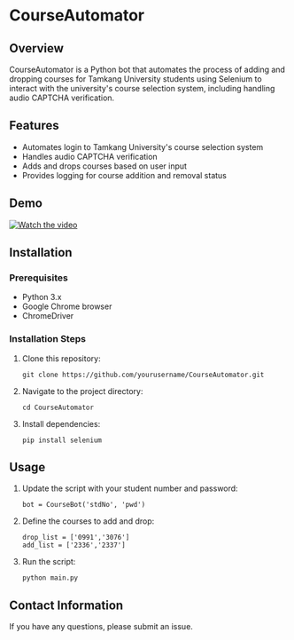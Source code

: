 # CourseAutomator

## Overview
CourseAutomator is a Python bot that automates the process of adding and dropping courses for Tamkang University students using Selenium to interact with the university's course selection system, including handling audio CAPTCHA verification.

## Features
- Automates login to Tamkang University's course selection system
- Handles audio CAPTCHA verification
- Adds and drops courses based on user input
- Provides logging for course addition and removal status

## Demo
[![Watch the video](https://i.ytimg.com/vi/eh-HJWZbwvk/hqdefault.jpg)](https://youtu.be/eh-HJWZbwvk)


## Installation
### Prerequisites
- Python 3.x
- Google Chrome browser
- ChromeDriver

### Installation Steps
1. Clone this repository:
   ```
   git clone https://github.com/yourusername/CourseAutomator.git
   ```
2. Navigate to the project directory:
   ```
   cd CourseAutomator
   ```
3. Install dependencies:
   ```
   pip install selenium
   ```

## Usage
1. Update the script with your student number and password:
   ```
   bot = CourseBot('stdNo', 'pwd')
   ```
2. Define the courses to add and drop:
   ```
   drop_list = ['0991','3076']
   add_list = ['2336','2337']
   ```
3. Run the script:
   ```
   python main.py
   ```

## Contact Information
If you have any questions, please submit an issue.
